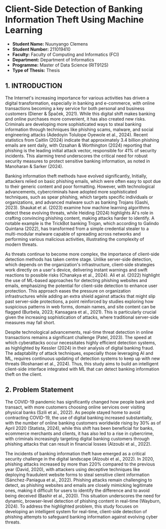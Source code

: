 # Client-Side Detection of Banking Information Theft Using Machine Learning

- **Student Name:** Nuunyango Clemens
- **Student Number:** 211019410
- **Faculty:** Faculty of Computing and Informatics (FCI)
- **Department:** Department of Informatics
- **Programme:** Master of Data Science (RIT912S)
- **Type of Thesis:** Thesis


## 1. INTRODUCTION

The Internet's increasing importance for various activities has driven a digital transformation, especially in banking and e-commerce, with online transactions becoming a key service for both personal and business customers (Diener & Špaček, 2021). While this digital shift makes banking and online purchases more convenient, it has also created new risks. Criminals are developing more sophisticated ways to steal banking information through techniques like phishing scams, malware, and social engineering attacks (Adedoyin Tolulope Oyewole et al., 2024). Recent statistics from Caitlin (2024) indicate that approximately 3.4 billion phishing emails are sent daily, with Ozsahan & Worthington (2024) reporting that phishing is the leading initial attack vector, responsible for 41% of security incidents. This alarming trend underscores the critical need for robust security measures to protect sensitive banking information, as noted in Manoharan & Sarker (2024).

Banking information theft methods have evolved significantly, Initially, attackers relied on basic phishing emails, which were often easy to spot due to their generic content and poor formatting. However, with technological advancements, cybercriminals have adopted more sophisticated techniques, such as spear phishing, which targets specific individuals or organizations, and advanced malware such as banking Trojans (Gashi, 2023). Shaukat et al. (2023) examine how machine learning algorithms detect these evolving threats, while Heiding (2024) highlights AI's role in crafting convincing phishing content, making attacks harder to identify. A notable example is the TrickBot banking Trojan, which according to Galindo Quintana (2022), has transformed from a simple credential stealer to a multi-modular malware capable of spreading across networks and performing various malicious activities, illustrating the complexity of modern threats.

As threats continue to become more complex, the importance of client-side detection methods has taken centre stage. Unlike server-side detection, which depends on the organization's infrastructure, client-side strategies work directly on a user's device, delivering instant warnings and swift reactions to possible risks (Chanakya et al., 2024). Ali et al. (2022) highlight the use of ML-based approaches for detecting phishing websites and emails, emphasizing the potential for client-side detection to enhance user protection. This approach eases the pressure on organization infrastructures while adding an extra shield against attacks that might slip past server-side protections, a point reinforced by studies exploring how suspicious patterns in web forms, domain names, and site content can be flagged (Burbela, 2023; Kansagara et al., 2021). This is particularly crucial given the increasing sophistication of attacks, where traditional server-side measures may fall short.

Despite technological advancements, real-time threat detection in online transactions remains a significant challenge (Patel, 2023). The speed at which cyberattacks occur necessitates highly efficient detection systems, as highlighted by Kessler (2024) in their analysis of digital banking fraud. The adaptability of attack techniques, especially those leveraging AI and ML, requires continuous updating of detection systems to keep up with new threats (Roshanaei et al., 2024). Thus, this study aims to build an intelligent client-side interface integrated with ML that can detect banking information theft on the client.

## 2. Problem Statement

The COVID-19 pandemic has significantly changed how people bank and transact, with more customers choosing online services over visiting physical banks (Szili et al., 2022). As people stayed home to avoid contracting COVID-19, the use of digital banking increased substantially, with the number of online banking customers worldwide rising by 30% as of April 2020 (Statista, 2024), while this shift has been beneficial for banks, ecommerce merchants and clients, it has also led to a rise in cybercrime, with criminals increasingly targeting digital banking customers through phishing attacks that can result in financial losses (Alzoubi et al., 2022).

The incidents of banking information theft have emerged as a critical security challenge in the digital landscape (Alzoubi et al., 2022). In 2020, phishing attacks increased by more than 220% compared to the previous year (David, 2020), with attackers using deceptive techniques like deploying fraudulent website forms to steal sensitive client information (Sánchez-Paniagua et al., 2022). Phishing attacks remain challenging to detect, as phishing websites and emails are closely mimicking legitimate ones, making it difficult for users to identify the difference and to avoid being deceived (Bashir et al., 2020). This situation underscores the need for dynamic, browser-level detection of phishing content in real-time (Wayburn, 2024). To address the highlighted problem, this study focuses on developing an intelligent system for real-time, client-side detection of phishing attempts to safeguard banking information against evolving cyber threats.